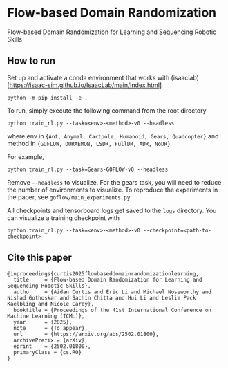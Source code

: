 # Flow-based Domain Randomization

Flow-based Domain Randomization for Learning and Sequencing Robotic Skills

## How to run

Set up and activate a conda environment that works with (isaaclab)[https://isaac-sim.github.io/IsaacLab/main/index.html]

```
python -m pip install -e .
```

To run, simply execute the following command from the root directory

```
python train_rl.py --task=<env>-<method>-v0 --headless
```

where env in `{Ant, Anymal, Cartpole, Humanoid, Gears, Quadcopter}` and method in `{GOFLOW, DORAEMON, LSDR, FullDR, ADR, NoDR}`

For example, 

```
python train_rl.py --task=Gears-GOFLOW-v0 --headless
```

Remove `--headless` to visualize. For the gears task, you will need to reduce the number of environments to visualize.
To reproduce the experiments in the paper, see `goflow/main_experiments.py`


All checkpoints and tensorboard logs get saved to the `logs` directory. You can visualize a training checkpoint with

```
python train_rl.py --task=<env>-<method>-v0 --checkpoint=<path-to-checkpoint>
```

## Cite this paper
```
@inproceedings{curtis2025flowbaseddomainrandomizationlearning,
  title     = {Flow-based Domain Randomization for Learning and Sequencing Robotic Skills},
  author    = {Aidan Curtis and Eric Li and Michael Noseworthy and Nishad Gothoskar and Sachin Chitta and Hui Li and Leslie Pack Kaelbling and Nicole Carey},
  booktitle = {Proceedings of the 41st International Conference on Machine Learning (ICML)},
  year      = {2025},
  note      = {To appear},
  url       = {https://arxiv.org/abs/2502.01800},
  archivePrefix = {arXiv},
  eprint    = {2502.01800},
  primaryClass = {cs.RO}
}
```